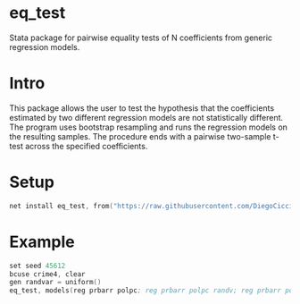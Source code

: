# eq_test
Stata package for pairwise equality tests of N coefficients from generic regression models. 

# Intro
This package allows the user to test the hypothesis that the coefficients estimated by two different regression models are not statistically different. The program uses bootstrap resampling and runs the regression models on the resulting samples. The procedure ends with a pairwise two-sample t-test across the specified coefficients.

# Setup
```s
net install eq_test, from("https://raw.githubusercontent.com/DiegoCiccia/eq_test/main") replace
```

# Example
```s
set seed 45612
bcuse crime4, clear
gen randvar = uniform()
eq_test, models(reg prbarr polpc; reg prbarr polpc randv; reg prbarr polpc crmrte) coef(e(b)[1,1]; e(b)[1,1]; e(b)[1,1]) brep(500)
```
